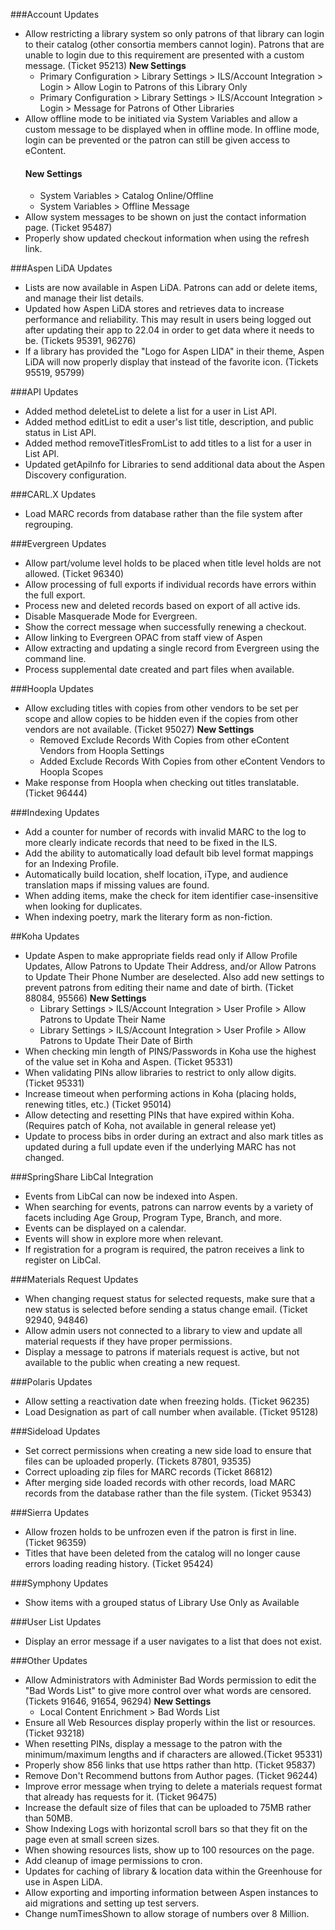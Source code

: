 ###Account Updates
- Allow restricting a library system so only patrons of that library can login to their catalog (other consortia members cannot login). Patrons that are unable to login due to this requirement are presented with a custom message. (Ticket 95213) 
  **New Settings**
  - Primary Configuration > Library Settings > ILS/Account Integration > Login > Allow Login to Patrons of this Library Only
  - Primary Configuration > Library Settings > ILS/Account Integration > Login > Message for Patrons of Other Libraries
- Allow offline mode to be initiated via System Variables and allow a custom message to be displayed when in offline mode. In offline mode, login can be prevented or the patron can still be given access to eContent. 
  #### New Settings
  - System Variables > Catalog Online/Offline
  - System Variables > Offline Message
- Allow system messages to be shown on just the contact information page. (Ticket 95487)
- Properly show updated checkout information when using the refresh link.

###Aspen LiDA Updates
- Lists are now available in Aspen LiDA. Patrons can add or delete items, and manage their list details.
- Updated how Aspen LiDA stores and retrieves data to increase performance and reliability. This may result in users being logged out after updating their app to 22.04 in order to get data where it needs to be. (Tickets 95391, 96276)
- If a library has provided the "Logo for Aspen LIDA" in their theme, Aspen LiDA will now properly display that instead of the favorite icon. (Tickets 95519, 95799)

###API Updates
- Added method deleteList to delete a list for a user in List API.
- Added method editList to edit a user's list title, description, and public status in List API. 
- Added method removeTitlesFromList to add titles to a list for a user in List API.
- Updated getApiInfo for Libraries to send additional data about the Aspen Discovery configuration.

###CARL.X Updates
- Load MARC records from database rather than the file system after regrouping. 

###Evergreen Updates
- Allow part/volume level holds to be placed when title level holds are not allowed. (Ticket 96340) 
- Allow processing of full exports if individual records have errors within the full export.
- Process new and deleted records based on export of all active ids. 
- Disable Masquerade Mode for Evergreen.
- Show the correct message when successfully renewing a checkout. 
- Allow linking to Evergreen OPAC from staff view of Aspen
- Allow extracting and updating a single record from Evergreen using the command line. 
- Process supplemental date created and part files when available. 

###Hoopla Updates
- Allow excluding titles with copies from other vendors to be set per scope and allow copies to be hidden even if the copies from other vendors are not available. (Ticket 95027)
  **New Settings**
  - Removed Exclude Records With Copies from other eContent Vendors from Hoopla Settings
  - Added Exclude Records With Copies from other eContent Vendors to Hoopla Scopes
- Make response from Hoopla when checking out titles translatable. (Ticket 96444)

###Indexing Updates
- Add a counter for number of records with invalid MARC to the log to more clearly indicate records that need to be fixed in the ILS.
- Add the ability to automatically load default bib level format mappings for an Indexing Profile. 
- Automatically build location, shelf location, iType, and audience translation maps if missing values are found.
- When adding items, make the check for item identifier case-insensitive when looking for duplicates. 
- When indexing poetry, mark the literary form as non-fiction. 

##Koha Updates
- Update Aspen to make appropriate fields read only if Allow Profile Updates, Allow Patrons to Update Their Address, and/or Allow Patrons to Update Their Phone Number are deselected. Also add new settings to prevent patrons from editing their name and date of birth. (Ticket 88084, 95566)
  **New Settings**
  - Library Settings > ILS/Account Integration > User Profile > Allow Patrons to Update Their Name
  - Library Settings > ILS/Account Integration > User Profile > Allow Patrons to Update Their Date of Birth
- When checking min length of PINS/Passwords in Koha use the highest of the value set in Koha and Aspen. (Ticket 95331)
- When validating PINs allow libraries to restrict to only allow digits. (Ticket 95331)
- Increase timeout when performing actions in Koha (placing holds, renewing titles, etc.) (Ticket 95014)
- Allow detecting and resetting PINs that have expired within Koha. (Requires patch of Koha, not available in general release yet) 
- Update to process bibs in order during an extract and also mark titles as updated during a full update even if the underlying MARC has not changed. 

###SpringShare LibCal Integration
- Events from LibCal can now be indexed into Aspen.  
- When searching for events, patrons can narrow events by a variety of facets including Age Group, Program Type, Branch, and more. 
- Events can be displayed on a calendar. 
- Events will show in explore more when relevant. 
- If registration for a program is required, the patron receives a link to register on LibCal.

###Materials Request Updates
- When changing request status for selected requests, make sure that a new status is selected before sending a status change email. (Ticket 92940, 94846)
- Allow admin users not connected to a library to view and update all material requests if they have proper permissions. 
- Display a message to patrons if materials request is active, but not available to the public when creating a new request. 

###Polaris Updates
- Allow setting a reactivation date when freezing holds. (Ticket 96235) 
- Load Designation as part of call number when available. (Ticket 95128)

###Sideload Updates
- Set correct permissions when creating a new side load to ensure that files can be uploaded properly. (Tickets 87801, 93535)
- Correct uploading zip files for MARC records (Ticket 86812)
- After merging side loaded records with other records, load MARC records from the database rather than the file system. (Ticket 95343)

###Sierra Updates
- Allow frozen holds to be unfrozen even if the patron is first in line. (Ticket 96359)
- Titles that have been deleted from the catalog will no longer cause errors loading reading history. (Ticket 95424)

###Symphony Updates
- Show items with a grouped status of Library Use Only as Available

###User List Updates
- Display an error message if a user navigates to a list that does not exist.

###Other Updates
- Allow Administrators with Administer Bad Words permission to edit the "Bad Words List" to give more control over what words are censored. (Tickets 91646, 91654, 96294)
  **New Settings**
  - Local Content Enrichment > Bad Words List
- Ensure all Web Resources display properly within the list or resources. (Ticket 93218)
- When resetting PINs, display a message to the patron with the minimum/maximum lengths and if characters are allowed.(Ticket 95331)
- Properly show 856 links that use https rather than http. (Ticket 95837)
- Remove Don't Recommend buttons from Author pages. (Ticket 96244)
- Improve error message when trying to delete a materials request format that already has requests for it. (Ticket 96475)
- Increase the default size of files that can be uploaded to 75MB rather than 50MB.
- Show Indexing Logs with horizontal scroll bars so that they fit on the page even at small screen sizes. 
- When showing resources lists, show up to 100 resources on the page. 
- Add cleanup of image permissions to cron.
- Updates for caching of library & location data within the Greenhouse for use in Aspen LiDA.
- Allow exporting and importing information between Aspen instances to aid migrations and setting up test servers. 
- Change numTimesShown to allow storage of numbers over 8 Million.
